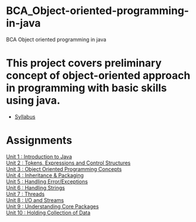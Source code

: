 # BCA_Object-oriented-programming-in-java
BCA Object oriented programming in java
# This project covers preliminary concept of object-oriented approach in programming with basic skills using java.

* [Syllabus](https://github.com/pdsdahal/BCA_Object-Oriented-Programming_In_Java/blob/main/BCAThirdSem/Oop%20Java%20Material/Syllabus/OOP-in-Java-BCA-Syllabus.pdf)

# Assignments
[Unit 1 : Introduction to Java](https://github.com/pdsdahal/BCA_Object-Oriented-Programming_In_Java/blob/main/BCAThirdSem/Oop%20Java%20Material/Assignments/Assignment-1.pdf)<br>
[Unit 2 : Tokens, Expressions and Control Structures](https://github.com/pdsdahal/BCA_Object-Oriented-Programming_In_Java/blob/main/BCAThirdSem/Oop%20Java%20Material/Assignments/Assignment-2.pdf)<br>
[Unit 3 : Object Oriented Programming Concepts](https://github.com/pdsdahal/BCA_Object-Oriented-Programming_In_Java/blob/main/BCAThirdSem/Oop%20Java%20Material/Assignments/Assignment-3.pdf)<br>
[Unit 4 : Inheritance & Packaging](https://github.com/pdsdahal/BCA_Object-Oriented-Programming_In_Java/blob/main/BCAThirdSem/Oop%20Java%20Material/Assignments/Assignment-4.pdf)<br>
[Unit 5 : Handling Error/Exceptions](https://github.com/pdsdahal/BCA_Object-Oriented-Programming_In_Java/blob/main/BCAThirdSem/Oop%20Java%20Material/Assignments/Assignment-5.pdf)<br>
[Unit 6 : Handling Strings](https://github.com/pdsdahal/BCA_Object-Oriented-Programming_In_Java/blob/main/BCAThirdSem/Oop%20Java%20Material/Assignments/Assignment-6.pdf)<br>
[Unit 7 : Threads](https://github.com/pdsdahal/BCA_Object-Oriented-Programming_In_Java/blob/main/BCAThirdSem/Oop%20Java%20Material/Assignments/Assignment-7.pdf)<br>
[Unit 8 : I/O and Streams](https://github.com/pdsdahal/BCA_Object-Oriented-Programming_In_Java/blob/main/BCAThirdSem/Oop%20Java%20Material/Assignments/Assignment-8.pdf)<br>
[Unit 9 : Understanding Core Packages](https://github.com/pdsdahal/BCA_Object-Oriented-Programming_In_Java/blob/main/BCAThirdSem/Oop%20Java%20Material/Assignments/Assignment-9.pdf)<br>
[Unit 10 : Holding Collection of Data](https://github.com/pdsdahal/BCA_Object-Oriented-Programming_In_Java/blob/main/BCAThirdSem/Oop%20Java%20Material/Assignments/Assignment-10.pdf)<br>
